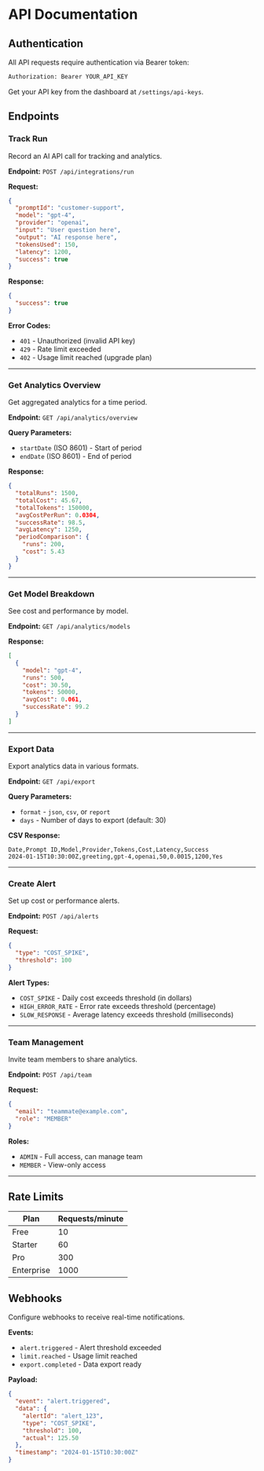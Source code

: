 # API Documentation

## Authentication

All API requests require authentication via Bearer token:

```bash
Authorization: Bearer YOUR_API_KEY
```

Get your API key from the dashboard at `/settings/api-keys`.

## Endpoints

### Track Run

Record an AI API call for tracking and analytics.

**Endpoint:** `POST /api/integrations/run`

**Request:**
```json
{
  "promptId": "customer-support",
  "model": "gpt-4",
  "provider": "openai",
  "input": "User question here",
  "output": "AI response here",
  "tokensUsed": 150,
  "latency": 1200,
  "success": true
}
```

**Response:**
```json
{
  "success": true
}
```

**Error Codes:**
- `401` - Unauthorized (invalid API key)
- `429` - Rate limit exceeded
- `402` - Usage limit reached (upgrade plan)

---

### Get Analytics Overview

Get aggregated analytics for a time period.

**Endpoint:** `GET /api/analytics/overview`

**Query Parameters:**
- `startDate` (ISO 8601) - Start of period
- `endDate` (ISO 8601) - End of period

**Response:**
```json
{
  "totalRuns": 1500,
  "totalCost": 45.67,
  "totalTokens": 150000,
  "avgCostPerRun": 0.0304,
  "successRate": 98.5,
  "avgLatency": 1250,
  "periodComparison": {
    "runs": 200,
    "cost": 5.43
  }
}
```

---

### Get Model Breakdown

See cost and performance by model.

**Endpoint:** `GET /api/analytics/models`

**Response:**
```json
[
  {
    "model": "gpt-4",
    "runs": 500,
    "cost": 30.50,
    "tokens": 50000,
    "avgCost": 0.061,
    "successRate": 99.2
  }
]
```

---

### Export Data

Export analytics data in various formats.

**Endpoint:** `GET /api/export`

**Query Parameters:**
- `format` - `json`, `csv`, or `report`
- `days` - Number of days to export (default: 30)

**CSV Response:**
```csv
Date,Prompt ID,Model,Provider,Tokens,Cost,Latency,Success
2024-01-15T10:30:00Z,greeting,gpt-4,openai,50,0.0015,1200,Yes
```

---

### Create Alert

Set up cost or performance alerts.

**Endpoint:** `POST /api/alerts`

**Request:**
```json
{
  "type": "COST_SPIKE",
  "threshold": 100
}
```

**Alert Types:**
- `COST_SPIKE` - Daily cost exceeds threshold (in dollars)
- `HIGH_ERROR_RATE` - Error rate exceeds threshold (percentage)
- `SLOW_RESPONSE` - Average latency exceeds threshold (milliseconds)

---

### Team Management

Invite team members to share analytics.

**Endpoint:** `POST /api/team`

**Request:**
```json
{
  "email": "teammate@example.com",
  "role": "MEMBER"
}
```

**Roles:**
- `ADMIN` - Full access, can manage team
- `MEMBER` - View-only access

---

## Rate Limits

| Plan | Requests/minute |
|------|-----------------|
| Free | 10 |
| Starter | 60 |
| Pro | 300 |
| Enterprise | 1000 |

## Webhooks

Configure webhooks to receive real-time notifications.

**Events:**
- `alert.triggered` - Alert threshold exceeded
- `limit.reached` - Usage limit reached
- `export.completed` - Data export ready

**Payload:**
```json
{
  "event": "alert.triggered",
  "data": {
    "alertId": "alert_123",
    "type": "COST_SPIKE",
    "threshold": 100,
    "actual": 125.50
  },
  "timestamp": "2024-01-15T10:30:00Z"
}
```
